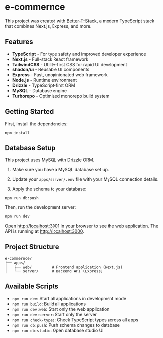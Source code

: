 # e-commernce

This project was created with [Better-T-Stack](https://github.com/AmanVarshney01/create-better-t-stack), a modern TypeScript stack that combines Next.js, Express, and more.

## Features

- **TypeScript** - For type safety and improved developer experience
- **Next.js** - Full-stack React framework
- **TailwindCSS** - Utility-first CSS for rapid UI development
- **shadcn/ui** - Reusable UI components
- **Express** - Fast, unopinionated web framework
- **Node.js** - Runtime environment
- **Drizzle** - TypeScript-first ORM
- **MySQL** - Database engine
- **Turborepo** - Optimized monorepo build system

## Getting Started

First, install the dependencies:

```bash
npm install
```
## Database Setup

This project uses MySQL with Drizzle ORM.

1. Make sure you have a MySQL database set up.
2. Update your `apps/server/.env` file with your MySQL connection details.

3. Apply the schema to your database:
```bash
npm run db:push
```


Then, run the development server:

```bash
npm run dev
```

Open [http://localhost:3001](http://localhost:3001) in your browser to see the web application.
The API is running at [http://localhost:3000](http://localhost:3000).



## Project Structure

```
e-commernce/
├── apps/
│   ├── web/         # Frontend application (Next.js)
│   └── server/      # Backend API (Express)
```

## Available Scripts

- `npm run dev`: Start all applications in development mode
- `npm run build`: Build all applications
- `npm run dev:web`: Start only the web application
- `npm run dev:server`: Start only the server
- `npm run check-types`: Check TypeScript types across all apps
- `npm run db:push`: Push schema changes to database
- `npm run db:studio`: Open database studio UI
